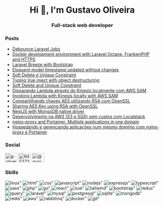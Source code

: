 <h1 align="center">Hi 👋, I'm Gustavo Oliveira</h1>
<h3 align="center">Full-stack web developer</h3>

### Posts
- [Debounce Laravel Jobs](https://gusiol.medium.com/debounce-laravel-jobs-ea56b54178c6)
- [Docker development environment with Laravel Octane, FrankenPHP and HTTPS](https://gusiol.medium.com/laravel-octane-with-frankenphp-docker-development-environment-with-https-46b0df003af2)
- [Laravel Breeze with Bootstrap](https://gusiol.medium.com/laravel-breeze-with-bootstrap-45e5d6af76b3)
- [Eloquent model timestamp updated without changes](https://medium.com/@gusiol/eloquent-model-timestamp-updated-without-changes-1972c91bb778)
- [Soft Delete e Unique Constraint](https://gusiol.medium.com/soft-delete-e-unique-constraint-e2e000e0436e)
- [Typing Vue inject with object destructuring](https://medium.com/@gusiol/typing-vue-inject-with-object-destructuring-f5a2b6067319)
- [Soft Delete and Unique Constraint](https://gusiol.medium.com/soft-delete-and-unique-constraint-da94b41cff62)
- [Disparando Lambda através do Kinesis localmente com AWS SAM](https://gusiol.medium.com/disparando-lambda-atrav%C3%A9s-do-kinesis-localmente-com-aws-sam-e535e40e795d?source=rss-12f957494f66)
- [Invoking Lambda with Kinesis locally with AWS SAM](https://gusiol.medium.com/invoking-lambda-with-kinesis-locally-with-aws-sam-61ef77613284?source=rss-12f957494f66)
- [Compartilhando chaves AES utilizando RSA com OpenSSL](https://medium.com/b2w-engineering/compartilhando-chaves-aes-utilizando-rsa-com-openssl-3beffb1b2010?source=rss-12f957494f66)
- [Sharing AES Key using RSA with OpenSSL](https://medium.com/b2w-engineering-en/sharing-aes-key-using-rsa-with-openssl-bc470afd2fb7?source=rss-12f957494f66)
- [NestJS with MongoDB native driver](https://gusiol.medium.com/nestjs-with-mongodb-native-driver-9d82e377d55?source=rss-12f957494f66)
- [Desenvolvimento na AWS &lpar;S3 e SQS&rpar; sem custos com Localstack](https://gusiol.medium.com/desenvolvimento-na-aws-s3-e-sqs-sem-custos-com-localstack-f525d015ca48?source=rss-12f957494f66)
- [nginx-proxy and Portainer: Multiple applications in one domain](https://gusiol.medium.com/nginx-proxy-and-portainer-multiple-applications-in-one-domain-d82efec0750f?source=rss-12f957494f66)
- [Hospedando e gerenciando aplicações num mesmo domínio com nginx-proxy e Portainer](https://gusiol.medium.com/hospedando-e-gerenciando-aplica%C3%A7%C3%B5es-num-mesmo-dom%C3%ADnio-com-nginx-proxy-e-portainer-ce13d3dd5e3e?source=rss-12f957494f66)

<h3>Social</h3>
<p>
<a href="https://linkedin.com/in/g-oliveira" target="blank"><img align="center" src="https://cdn.jsdelivr.net/npm/simple-icons@3.0.1/icons/linkedin.svg" alt="g-oliveira" height="30" width="40" /></a>
<a href="https://stackoverflow.com/users/6453726" target="blank"><img align="center" src="https://cdn.jsdelivr.net/npm/simple-icons@3.0.1/icons/stackoverflow.svg" alt="6453726" height="30" width="40" /></a>
<a href="https://medium.com/@gusiol" target="blank"><img align="center" src="https://cdn.jsdelivr.net/npm/simple-icons@3.0.1/icons/medium.svg" alt="@gusiol" height="30" width="40" /></a>
</p>

<h3>Skills</h3>

<div>
<span>
<img src="https://img.shields.io/badge/Linux-FCC624?style=for-the-badge&logo=linux&logoColor=black" alt=linux">
</span>
<span>
<img src="https://img.shields.io/badge/HTML-239120?style=for-the-badge&logo=html5&logoColor=white" alt=html">
</span>
<span>
<img src="https://img.shields.io/badge/CSS-239120?&style=for-the-badge&logo=css3&logoColor=white" alt=css">
</span>
<span>
<img src="https://img.shields.io/badge/JavaScript-323330?style=for-the-badge&logo=javascript&logoColor=F7DF1E" alt=javascript">
</span>
<span>
<img src="https://img.shields.io/badge/Node.js-43853D?style=for-the-badge&logo=node.js&logoColor=white" alt=nodejs">
</span>
<span>
<img src="https://img.shields.io/badge/Express.js-000000?style=for-the-badge&logo=express&logoColor=white" alt=expressjs">
</span>
<span>
<img src="https://img.shields.io/badge/TypeScript-007ACC?style=for-the-badge&logo=typescript&logoColor=white" alt=typescript">
</span>
<span>
<img src="https://img.shields.io/badge/Sass-CC6699?style=for-the-badge&logo=sass&logoColor=white" alt=sass">
</span>
<span>
<img src="https://img.shields.io/badge/PHP-777BB4?style=for-the-badge&logo=php&logoColor=white" alt=php">
</span>
<span>
<img src="https://img.shields.io/badge/Go-00ADD8?style=for-the-badge&logo=go&logoColor=white" alt=go">
</span>
<span>
<img src="https://img.shields.io/badge/React-20232A?style=for-the-badge&logo=react&logoColor=61DAFB" alt=react">
</span>
<span>
<img src="https://img.shields.io/badge/Vue.js-35495E?style=for-the-badge&logo=vue.js&logoColor=4FC08D" alt=vue">
</span>
<span>
<img src="https://img.shields.io/badge/Tailwind_CSS-38B2AC?style=for-the-badge&logo=tailwind-css&logoColor=white" alt=tailwind">
</span>
<span>
<img src="https://img.shields.io/badge/Bootstrap-563D7C?style=for-the-badge&logo=bootstrap&logoColor=white" alt=bootstrap">
</span>
<span>
<img src="https://img.shields.io/badge/Redux-593D88?style=for-the-badge&logo=redux&logoColor=white" alt=redux">
</span>
<span>
<img src="https://img.shields.io/badge/jQuery-0769AD?style=for-the-badge&logo=jquery&logoColor=white" alt=jquery">
</span>
<span>
<img src="https://img.shields.io/badge/Laravel-FF2D20?style=for-the-badge&logo=laravel&logoColor=white" alt=laravel">
</span>
<span>
<img src="https://img.shields.io/badge/MySQL-00000F?style=for-the-badge&logo=mysql&logoColor=white" alt=mysql">
</span>
<span>
<img src="https://img.shields.io/badge/PostgreSQL-316192?style=for-the-badge&logo=postgresql&logoColor=white" alt=postgresql">
</span>
<span>
<img src="https://img.shields.io/badge/SQLite-07405E?style=for-the-badge&logo=sqlite&logoColor=white" alt=sqlite">
</span>
<span>
<img src="https://img.shields.io/badge/MongoDB-4EA94B?style=for-the-badge&logo=mongodb&logoColor=white" alt=mongodb">
</span>
<span>
<img src="https://img.shields.io/badge/redis-%23DD0031.svg?&style=for-the-badge&logo=redis&logoColor=white" alt=redis">
</span>
<span>
<img src="https://img.shields.io/badge/Amazon_AWS-232F3E?style=for-the-badge&logo=amazon-aws&logoColor=white" alt=aws">
</span>
<span>
<img src="https://img.shields.io/badge/rabbitmq-%23FF6600.svg?&style=for-the-badge&logo=rabbitmq&logoColor=white" alt=rabbitmq">
</span>
<span>
<img src="https://img.shields.io/badge/Docker-2CA5E0?style=for-the-badge&logo=docker&logoColor=white" alt=docker">
</span>
<span>
<img src="https://img.shields.io/badge/Git-F05032?style=for-the-badge&logo=git&logoColor=white" alt=git">
</span>
</div>
